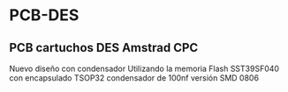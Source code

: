 # PCB-DES
PCB cartuchos DES Amstrad CPC
-
Nuevo diseño con condensador
Utilizando la memoria Flash SST39SF040 con encapsulado TSOP32
  condensador de 100nf versión SMD 0806
